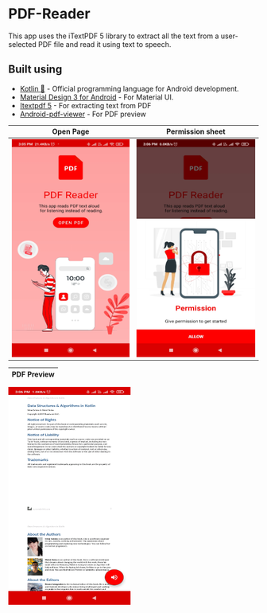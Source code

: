 # PDF-Reader
This app uses the iTextPDF 5 library to extract all the text from a user-selected PDF file and read it using text to speech. 

## Built using
- [Kotlin 💙](https://kotlinlang.org/) - Official programming language for Android development.
- [Material Design 3 for Android](https://developer.android.com/jetpack/androidx/releases/compose-material3) - For Material UI.
- [Itextpdf 5](https://github.com/itext/itextpdf/tree/5.5.10) - For extracting text from PDF
- [Android-pdf-viewer](https://github.com/barteksc/AndroidPdfViewer) - For PDF preview


Open Page            |  Permission sheet
:-------------------------:|:-------------------------:
<img src="https://raw.githubusercontent.com/aman043358sagar/PDF-Reader/master/files/open.jpg" width="246" height="438">  |  <img src="https://raw.githubusercontent.com/aman043358sagar/PDF-Reader/master/files/permission.jpg" width="246" height="438">

PDF Preview             |
:-------------------------:|
<img src="https://raw.githubusercontent.com/aman043358sagar/PDF-Reader/master/files/pdf.jpg" width="246" height="438">
